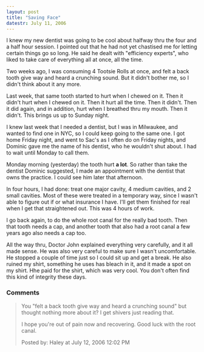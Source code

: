 ```yaml
---
layout: post
title: "Saving Face"
datestr: July 11, 2006
---
```


I knew my new dentist was going to be cool about halfway thru the four and a half hour session.  I pointed out that he had not yet chastised me for letting certain things go so long.  He said he dealt with "efficiency experts", who liked to take care of everything all at once, all the time.

Two weeks ago, I was consuming 4 Tootsie Rolls at once, and felt a back tooth give way and heard a crunching sound.  But it didn't bother me, so I didn't think about it any more.

Last week, that same tooth started to hurt when I chewed on it.  Then it didn't hurt when I chewed on it.  Then it hurt all the time.  Then it didn't.  Then it did again, and in addition, hurt when I breathed thru my mouth.  Then it didn't.  This brings us up to Sunday night.

I knew last week that I needed a dentist, but I was in Milwaukee, and wanted to find one in NYC, so I could keep going to the same one.  I got home Friday night, and went to Sac's as I often do on Friday nights, and Dominic gave me the name of his dentist, who he wouldn't shut about.  I had to wait until Monday to call them.

Monday morning (yesterday) the tooth hurt **a lot**.  So rather than take the dentist Dominic suggested, I made an appointment with the dentist that owns the practice.  I could see him later that afternoon.

In four hours, I had done: treat one major cavity, 4 medium cavities, and 2 small cavities.  Most of these were treated in a temporary way, since I wasn't able to figure out if or what insurance I have.  I'll get them finished for real when I get that straightened out.  This was 4 hours of work.

I go back again, to do the whole root canal for the really bad tooth.  Then that tooth needs a cap, and another tooth that also had a root canal a few years ago also needs a cap too.

All the way thru, Doctor John explained everything very carefully, and it all made sense.  He was also very careful to make sure I wasn't uncomfortable.  He stopped a couple of time just so I could sit up and get a break.  He also ruined my shirt, something he uses has bleach in it, and it made a spot on my shirt.  Hhe paid for the shirt, which was very cool.  You don't often find this kind of integrity these days.

### Comments

<blockquote>
You "felt a back tooth give way and heard a crunching sound" but thought nothing more about it? I get shivers just reading that.

I hope you're out of pain now and recovering. Good luck with the root canal.
<div class="post-meta">Posted by: Haley at July 12, 2006 12:02 PM</div> </blockquote>


